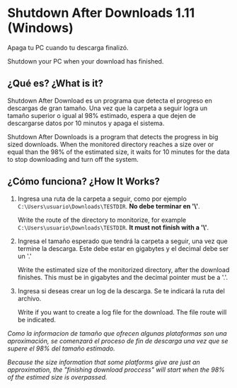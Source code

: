 
# Shutdown After Downloads 1.11 (Windows)
Apaga tu PC cuando tu descarga finalizó.

Shutdown your PC when your download has finished.

## ¿Qué es? ¿What is it?
Shutdown After Download es un programa que detecta el progreso en descargas de gran tamaño. Una vez que la carpeta a seguir logra un tamaño superior o igual al 98% estimado, espera a que dejen de descargarse datos por 10 minutos y apaga el sistema.

Shutdown After Downloads is a program that detects the progress in big sized downloads. When the monitored directory reaches a size over or equal than the 98% of the estimated size, it waits for 10 minutes for the data to stop downloading and turn off the system.

## ¿Cómo funciona? ¿How It Works?
1.  Ingresa una ruta de la carpeta a seguir, como por ejemplo `C:\Users\usuario\Downloads\TESTDIR`. **No debe terminar en \'\\\'**.
    
    Write the route of the directory to monitorize, for example `C:\Users\usuario\Downloads\TESTDIR`. **It must not finish with a \'\\\'**.

2.  Ingresa el tamaño esperado que tendrá la carpeta a seguir, una vez que termine la descarga. Este debe estar en gigabytes y el decimal debe ser un '.'
    
    Write the estimated size of the monitorized directory, after the download finishes. This must be in gigabytes and the decimal pointer must be a '.'.

3.  Ingresa si deseas crear un log de la descarga. Se te indicará la ruta del archivo.

    Write if you want to create a log file for the download. The file route will be indicated.

_Como la informacion de tamaño que ofrecen algunas plataformas son una aproximación, se comenzará el proceso de fin de descarga una vez que se supere el 98% del tamaño estimado._ 

_Because the size information that some platforms give are just an approximation, the "finishing download proccess" will start when the 98% of the estimed size is overpassed._ 